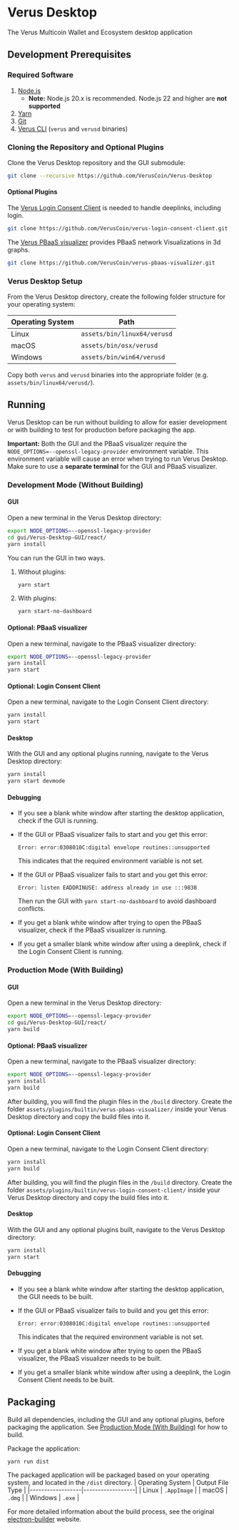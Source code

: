 # Verus Desktop

The Verus Multicoin Wallet and Ecosystem desktop application

## Development Prerequisites

### Required Software

1) [Node.js](https://nodejs.org/en/download/)
    - **Note:** Node.js 20.x is recommended. Node.js 22 and higher are **not supported**
2) [Yarn](https://yarnpkg.com/getting-started/install)
3) [Git](https://git-scm.com/)
4) [Verus CLI](https://verus.io/wallet)  (`verus` and `verusd` binaries)

### Cloning the Repository and Optional Plugins

Clone the Verus Desktop repository and the GUI submodule:
```bash
git clone --recursive https://github.com/VerusCoin/Verus-Desktop
```

#### Optional Plugins

The [Verus Login Consent Client](https://github.com/VerusCoin/verus-login-consent-client) is needed to handle deeplinks, including login.
```bash
git clone https://github.com/VerusCoin/verus-login-consent-client.git
```

The [Verus PBaaS visualizer](https://github.com/VerusCoin/verus-pbaas-visualizer) provides PBaaS network Visualizations in 3d graphs.
```bash
git clone https://github.com/VerusCoin/verus-pbaas-visualizer.git
```

### Verus Desktop Setup

From the Verus Desktop directory, create the following folder structure for your operating system:

| Operating System | Path                       |
|------------------|----------------------------|
| Linux            | `assets/bin/linux64/verusd`|
| macOS            | `assets/bin/osx/verusd`    |
| Windows          | `assets/bin/win64/verusd`  |

Copy both `verus` and `verusd` binaries into the appropriate folder (e.g. `assets/bin/linux64/verusd/`).

## Running

Verus Desktop can be run without building to allow for easier development or with building to test for production before packaging the app.

**Important:** Both the GUI and the PBaaS visualizer require the `NODE_OPTIONS=--openssl-legacy-provider` environment variable. This environment variable will cause an error when trying to run Verus Desktop. Make sure to use a **separate terminal** for the GUI and PBaaS visualizer.

### Development Mode (Without Building)

#### GUI

Open a new terminal in the Verus Desktop directory:
```bash
export NODE_OPTIONS=--openssl-legacy-provider
cd gui/Verus-Desktop-GUI/react/
yarn install
```

You can run the GUI in two ways.

1. Without plugins:
    ```bash
    yarn start
    ```

2. With plugins:
    ```bash
    yarn start-no-dashboard
    ```

#### Optional: PBaaS visualizer

Open a new terminal, navigate to the PBaaS visualizer directory:
```bash
export NODE_OPTIONS=--openssl-legacy-provider
yarn install
yarn start
```

#### Optional: Login Consent Client 

Open a new terminal, navigate to the Login Consent Client directory:
```bash
yarn install
yarn start
```

#### Desktop

With the GUI and any optional plugins running, navigate to the Verus Desktop directory:
```bash
yarn install
yarn start devmode
```

#### Debugging

- If you see a blank white window after starting the desktop application, check if the GUI is running.
- If the GUI or PBaaS visualizer fails to start and you get this error:
    
    `Error: error:0308010C:digital envelope routines::unsupported`
    
    This indicates that the required environment variable is not set.
- If the GUI or PBaaS visualizer fails to start and you get this error:

    `Error: listen EADDRINUSE: address already in use :::9838`

    Then run the GUI with `yarn start-no-dashboard` to avoid dashboard conflicts.

- If you get a blank white window after trying to open the PBaaS visualizer, check if the PBaaS visualizer is running.
- If you get a smaller blank white window after using a deeplink, check if the Login Consent Client is running.

### Production Mode (With Building)

#### GUI

Open a new terminal in the Verus Desktop directory:
```bash
export NODE_OPTIONS=--openssl-legacy-provider
cd gui/Verus-Desktop-GUI/react/
yarn build
```

#### Optional: PBaaS visualizer

Open a new terminal, navigate to the PBaaS visualizer directory:
```bash
export NODE_OPTIONS=--openssl-legacy-provider
yarn install
yarn build
```

After building, you will find the plugin files in the `/build` directory. Create the folder `assets/plugins/builtin/verus-pbaas-visualizer/` inside your Verus Desktop directory and copy the build files into it.

#### Optional: Login Consent Client 

Open a new terminal, navigate to the Login Consent Client directory:
```bash
yarn install
yarn build
```

After building, you will find the plugin files in the `/build` directory. Create the folder `assets/plugins/builtin/verus-login-consent-client/` inside your Verus Desktop directory and copy the build files into it.

#### Desktop

With the GUI and any optional plugins built, navigate to the Verus Desktop directory:
```bash
yarn install
yarn start
```

#### Debugging

- If you see a blank white window after starting the desktop application, the GUI needs to be built.
- If the GUI or PBaaS visualizer fails to build and you get this error:
    
    `Error: error:0308010C:digital envelope routines::unsupported`
    
    This indicates that the required environment variable is not set.
- If you get a blank white window after trying to open the PBaaS visualizer, the PBaaS visualizer needs to be built.
- If you get a smaller blank white window after using a deeplink, the Login Consent Client needs to be built.


## Packaging

Build all dependencies, including the GUI and any optional plugins, before packaging the application. See [Production Mode (With Building)](#production-mode-with-building) for how to build. 

Package the application:
```shell
yarn run dist
```

The packaged application will be packaged based on your operating system, and located in the `/dist` directory.
| Operating System | Output File Type |
|------------------|------------------|
| Linux            | `.AppImage`      |
| macOS            | `.dmg`           |
| Windows          | `.exe`           |

For more detailed information about the build process, see the original [electron-builder](https://www.electron.build) website.